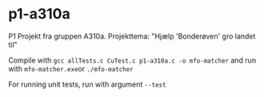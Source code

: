 # p1-a310a
P1 Projekt fra gruppen A310a. Projekttema: "Hjælp 'Bonderøven' gro landet til"

Compile with `gcc allTests.c CuTest.c p1-a310a.c -o mfo-matcher` and run with `mfo-matcher.exe`or `./mfo-matcher`

For running unit tests, run with argument `--test`

